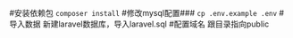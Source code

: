 
#安装依赖包
`composer install` 
#修改mysql配置###
`cp .env.example .env`
#导入数据
新建laravel数据库，导入laravel.sql
#配置域名
跟目录指向public